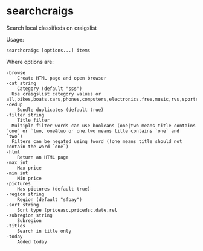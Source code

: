 # searchcraigs
Search local classifieds on craigslist

Usage:

    searchcraigs [options...] items
    
 Where options are:
 
    -browse
    	Create HTML page and open browser
    -cat string
    	Category (default "sss")
      Use craigslist category values or all,bikes,boats,cars,phones,computers,electronics,free,music,rvs,sports,tools
    -dedup
    	Bundle duplicates (default true)
    -filter string
    	Title filter
      Multiple filter words can use booleans (one|two means title contains `one` or `two, one&two or one,two means title contains `one` and `two`)
      Filters can be negated using !word (!one means title should not contain the word `one`)
    -html
    	Return an HTML page
    -max int
    	Max price
    -min int
    	Min price
    -pictures
    	Has pictures (default true)
    -region string
    	Region (default "sfbay")
    -sort string
    	Sort type (priceasc,pricedsc,date,rel
    -subregion string
    	Subregion
    -titles
    	Search in title only
    -today
    	Added today
